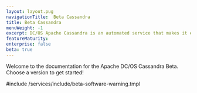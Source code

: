 ```yaml
---
layout: layout.pug
navigationTitle:  Beta Cassandra
title: Beta Cassandra
menuWeight: -1
excerpt: DC/OS Apache Cassandra is an automated service that makes it easy to deploy and manage Apache Cassandra on DC/OS
featureMaturity:
enterprise: false
beta: true
---
```


Welcome to the documentation for the Apache DC/OS Cassandra Beta. Choose a version to get started!

#include /services/include/beta-software-warning.tmpl
